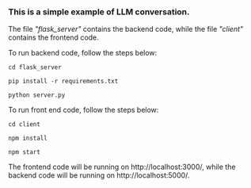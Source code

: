 ### This is a simple example of LLM conversation.

The file *"flask_server"* contains the backend code, while the file *"client"* contains the frontend code.

To run backend code, follow the steps below:

`cd flask_server`

`pip install -r requirements.txt`

`python server.py`

To run front end code, follow the steps below:

`cd client`

`npm install`

`npm start`

The frontend code will be running on http://localhost:3000/, while the backend code will be running on http://localhost:5000/.
